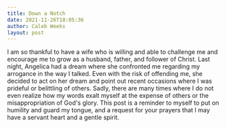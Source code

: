 ```yaml
---
title: Down a Notch
date: 2021-11-26T18:05:36
author: Caleb Weeks
layout: post
---
```


I am so thankful to have a wife who is willing and able to challenge me and encourage me to grow as a husband, father, and follower of Christ. Last night, Angelica had a dream where she confronted me regarding my arrogance in the way I talked. Even with the risk of offending me, she decided to act on her dream and point out recent occasions where I was prideful or belittling of others. Sadly, there are many times where I do not even realize how my words exalt myself at the expense of others or the misappropriation of God's glory. This post is a reminder to myself to put on humility and guard my tongue, and a request for your prayers that I may have a servant heart and a gentle spirit.
